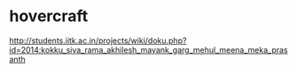 # hovercraft

http://students.iitk.ac.in/projects/wiki/doku.php?id=2014:kokku_siva_rama_akhilesh_mayank_garg_mehul_meena_meka_prasanth